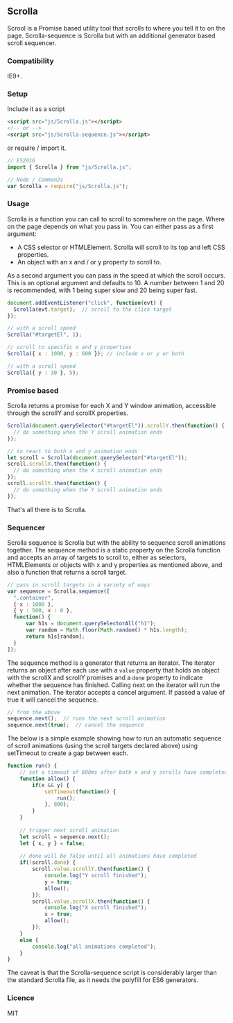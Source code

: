 ## Scrolla
Scrool is a Promise based utility tool that scrolls to where you tell it to on the page. Scrolla-sequence is Scrolla but with an additional generator based scroll sequencer.

### Compatibility
IE9+.

### Setup
Include it as a script

```html
<script src="js/Scrolla.js"></script>
<!-- or -->
<script src="js/Scrolla-sequence.js"></script>

```

or require / import it.

```javascript
// ES2016
import { Scrolla } from "js/Scrolla.js";

// Node / CommonJs
var Scrolla = require("js/Scrolla.js");

```

### Usage
Scrolla is a function you can call to scroll to somewhere on the page. Where on the page depends on what you pass in. You can either pass as a first argument:

* A CSS selector or HTMLElement. Scrolla will scroll to its top and left CSS properties.
* An object with an x and / or y property to scroll to.

As a second argument you can pass in the speed at which the scroll occurs. This is an optional argument and defaults to 10. A number between 1 and 20 is recommended, with 1 being super slow and 20 being super fast.

```javascript
document.addEventListener("click", function(evt) {
  Scrolla(evt.target);  // scroll to the click target
});

// with a scroll speed 
Scrolla("#targetEl", 1);

// scroll to specific x and y properties
Scrolla({ x : 1000, y : 600 }); // include x or y or both

// with a scroll speed 
Scrolla({ y : 30 }, 5);

```

### Promise based
Scrolla returns a promise for each X and Y window animation, accessible through the scrollY and scrollX properties.

```javascript
Scrolla(document.querySelector("#targetEl")).scrollY.then(function() {
  // do something when the Y scroll animation ends
});

// to react to both x and y animation ends
let scroll = Scrolla(document.querySelector("#targetEl"));
scroll.scrollX.then(function() {
  // do something when the X scroll animation ends
});
scroll.scrollY.then(function() {
  // do something when the Y scroll animation ends
});

```

That's all there is to Scrolla.

### Sequencer

Scrolla sequence is Scrolla but with the ability to sequence scroll animations together. The sequence method is a static property on the Scrolla function and accepts an array of targets to scroll to, either as selectors, HTMLElements or objects with x and y properties as mentioned above, and also a function that returns a scroll target.

```javascript
// pass in scroll targets in a variety of ways
var sequence = Scrolla.sequence([
  ".container",
  { x : 1000 },
  { y : 500, x : 0 },
  function() {
      var h1s = document.querySelectorAll("h1");
      var random = Math.floor(Math.random() * h1s.length);
      return h1s[random];
  }
]);

```
The sequence method is a generator that returns an iterator. The iterator returns an object after each use with a <code>value</code> property that holds an object with the scrollX and scrollY promises and a <code>done</code> property to indicate whether the sequence has finished. Calling next on the iterator will run the next animation. The iterator accepts a cancel argument. If passed a value of true it will cancel the sequence.

```javascript
// from the above
sequence.next();  // runs the next scroll animation
sequence.next(true);  // cancel the sequence

```

The below is a simple example showing how to run an automatic sequence of scroll animations (using the scroll targets declared above) using setTimeout to create a gap between each.

```javascript
function run() {
    // set a timeout of 800ms after both x and y scrolls have completed
    function allow() {
        if(x && y) {
            setTimeout(function() {
                run();
            }, 800);
        }
    }
    
    // trigger next scroll animation
    let scroll = sequence.next();
    let { x, y } = false;
    
    // done will be false until all animations have completed
    if(!scroll.done) {
        scroll.value.scrollY.then(function() {
            console.log("Y scroll finished");
            y = true;
            allow();
        });
        scroll.value.scrollX.then(function() {
            console.log("X scroll finished");
            x = true;
            allow();
        });
    }
    else {
        console.log("all animations completed");
    }
}

```

The caveat is that the Scrolla-sequence script is considerably larger than the standard Scrolla file, as it needs the polyfill for ES6 generators.

### Licence

MIT
